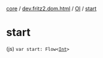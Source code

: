 [core](../../index.md) / [dev.fritz2.dom.html](../index.md) / [Ol](index.md) / [start](./start.md)

# start

(js) `var start: Flow<`[`Int`](https://kotlinlang.org/api/latest/jvm/stdlib/kotlin/-int/index.html)`>`